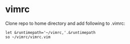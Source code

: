 # vimrc

Clone repo to home directory and add following to .vimrc:
```vim
let &runtimepath='~/vimrc,'.&runtimepath
so ~/vimrc/vimrc.vim
```

